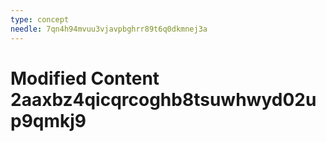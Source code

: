 ```yaml
---
type: concept
needle: 7qn4h94mvuu3vjavpbghrr89t6q0dkmnej3a
---
```


# Modified Content 2aaxbz4qicqrcoghb8tsuwhwyd02up9qmkj9